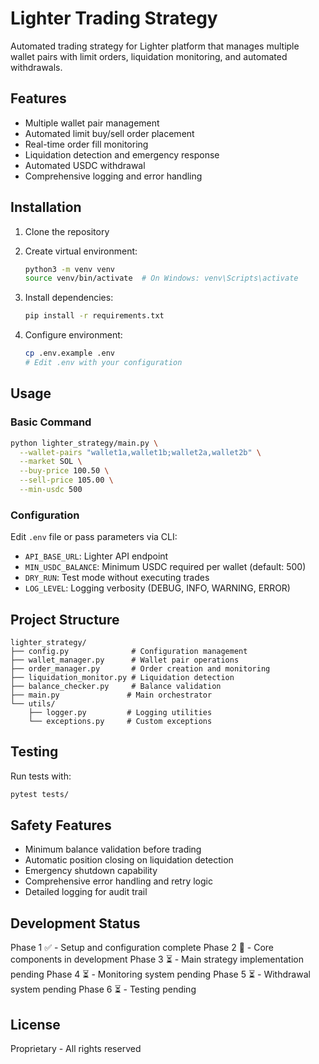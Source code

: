# Lighter Trading Strategy

Automated trading strategy for Lighter platform that manages multiple wallet pairs with limit orders, liquidation monitoring, and automated withdrawals.

## Features

- Multiple wallet pair management
- Automated limit buy/sell order placement
- Real-time order fill monitoring
- Liquidation detection and emergency response
- Automated USDC withdrawal
- Comprehensive logging and error handling

## Installation

1. Clone the repository
2. Create virtual environment:
   ```bash
   python3 -m venv venv
   source venv/bin/activate  # On Windows: venv\Scripts\activate
   ```

3. Install dependencies:
   ```bash
   pip install -r requirements.txt
   ```

4. Configure environment:
   ```bash
   cp .env.example .env
   # Edit .env with your configuration
   ```

## Usage

### Basic Command

```bash
python lighter_strategy/main.py \
  --wallet-pairs "wallet1a,wallet1b;wallet2a,wallet2b" \
  --market SOL \
  --buy-price 100.50 \
  --sell-price 105.00 \
  --min-usdc 500
```

### Configuration

Edit `.env` file or pass parameters via CLI:

- `API_BASE_URL`: Lighter API endpoint
- `MIN_USDC_BALANCE`: Minimum USDC required per wallet (default: 500)
- `DRY_RUN`: Test mode without executing trades
- `LOG_LEVEL`: Logging verbosity (DEBUG, INFO, WARNING, ERROR)

## Project Structure

```
lighter_strategy/
├── config.py              # Configuration management
├── wallet_manager.py      # Wallet pair operations
├── order_manager.py       # Order creation and monitoring
├── liquidation_monitor.py # Liquidation detection
├── balance_checker.py     # Balance validation
├── main.py               # Main orchestrator
└── utils/
    ├── logger.py         # Logging utilities
    └── exceptions.py     # Custom exceptions
```

## Testing

Run tests with:
```bash
pytest tests/
```

## Safety Features

- Minimum balance validation before trading
- Automatic position closing on liquidation detection
- Emergency shutdown capability
- Comprehensive error handling and retry logic
- Detailed logging for audit trail

## Development Status

Phase 1 ✅ - Setup and configuration complete
Phase 2 🚧 - Core components in development
Phase 3 ⏳ - Main strategy implementation pending
Phase 4 ⏳ - Monitoring system pending
Phase 5 ⏳ - Withdrawal system pending
Phase 6 ⏳ - Testing pending

## License

Proprietary - All rights reserved